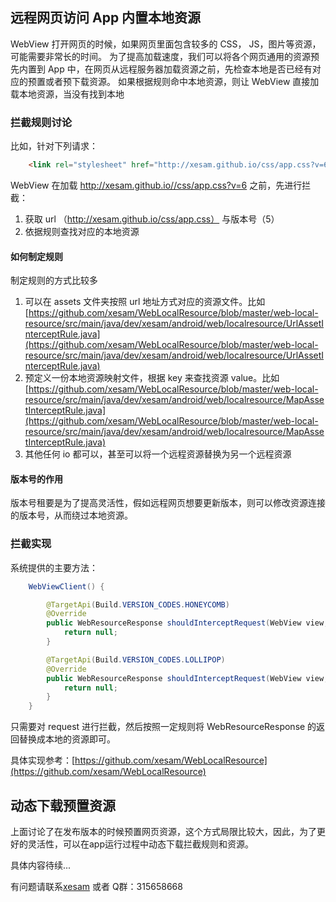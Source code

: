 ## 远程网页访问 App 内置本地资源

WebView 打开网页的时候，如果网页里面包含较多的 CSS， JS，图片等资源，可能需要非常长的时间。
为了提高加载速度，我们可以将各个网页通用的资源预先内置到 App 中，在网页从远程服务器加载资源之前，先检查本地是否已经有对应的预置或者预下载资源。
如果根据规则命中本地资源，则让 WebView 直接加载本地资源，当没有找到本地

### 拦截规则讨论
比如，针对下列请求：

```html
    <link rel="stylesheet" href="http://xesam.github.io/css/app.css?v=6">
```

WebView 在加载 http://xesam.github.io//css/app.css?v=6 之前，先进行拦截：

1. 获取 url （http://xesam.github.io/css/app.css） 与版本号（5）
2. 依据规则查找对应的本地资源

#### 如何制定规则

制定规则的方式比较多

1. 可以在 assets 文件夹按照 url 地址方式对应的资源文件。比如 [https://github.com/xesam/WebLocalResource/blob/master/web-local-resource/src/main/java/dev/xesam/android/web/localresource/UrlAssetInterceptRule.java](https://github.com/xesam/WebLocalResource/blob/master/web-local-resource/src/main/java/dev/xesam/android/web/localresource/UrlAssetInterceptRule.java)
2. 预定义一份本地资源映射文件，根据 key 来查找资源 value。比如 [https://github.com/xesam/WebLocalResource/blob/master/web-local-resource/src/main/java/dev/xesam/android/web/localresource/MapAssetInterceptRule.java](https://github.com/xesam/WebLocalResource/blob/master/web-local-resource/src/main/java/dev/xesam/android/web/localresource/MapAssetInterceptRule.java)
3. 其他任何 io 都可以，甚至可以将一个远程资源替换为另一个远程资源

#### 版本号的作用

版本号租要是为了提高灵活性，假如远程网页想要更新版本，则可以修改资源连接的版本号，从而绕过本地资源。

### 拦截实现

系统提供的主要方法：

```java
    WebViewClient() {

        @TargetApi(Build.VERSION_CODES.HONEYCOMB)
        @Override
        public WebResourceResponse shouldInterceptRequest(WebView view, String url) {
            return null;
        }

        @TargetApi(Build.VERSION_CODES.LOLLIPOP)
        @Override
        public WebResourceResponse shouldInterceptRequest(WebView view, WebResourceRequest request) {
            return null;
        }
    }
```
    
只需要对 request 进行拦截，然后按照一定规则将 WebResourceResponse 的返回替换成本地的资源即可。

具体实现参考：[https://github.com/xesam/WebLocalResource](https://github.com/xesam/WebLocalResource)

## 动态下载预置资源

上面讨论了在发布版本的时候预置网页资源，这个方式局限比较大，因此，为了更好的灵活性，可以在app运行过程中动态下载拦截规则和资源。

具体内容待续...

有问题请联系[xesam](http://xesam.github.io/about/) 或者 Q群：315658668